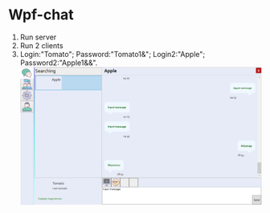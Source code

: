 # Wpf-chat
1. Run server
2. Run 2 clients
3. Login:"Tomato"; Password:"Tomato1&"; Login2:"Apple"; Password2:"Apple1&&".
![alt text](https://raw.githubusercontent.com/Sar-dim/Wpf-chat/master/InterfaceScreen.png?raw=true)
